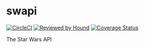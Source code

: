 # swapi

[![CircleCI](https://circleci.com/gh/allebd/swapi.svg?style=svg)](https://circleci.com/gh/allebd/swapi)
[![Reviewed by Hound](https://img.shields.io/badge/Reviewed_by-Hound-8E64B0.svg)](https://houndci.com)
[![Coverage Status](https://coveralls.io/repos/github/allebd/swapi/badge.svg?branch=develop)](https://coveralls.io/github/allebd/swapi?branch=develop)

The Star Wars API
